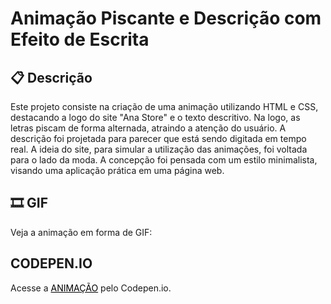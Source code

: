 # Animação Piscante e Descrição com Efeito de Escrita
## 📋 Descrição

Este projeto consiste na criação de uma animação utilizando HTML e CSS, destacando a logo do site "Ana Store" e o texto descritivo. Na logo, as letras piscam de forma alternada, atraindo a atenção do usuário. A descrição foi projetada para parecer que está sendo digitada em tempo real. A ideia do site, para simular a utilização das animações, foi voltada para o lado da moda. A concepção foi pensada com um estilo minimalista, visando uma aplicação prática em uma página web.

## 🎞 GIF

Veja a animação em forma de GIF:



## CODEPEN.IO

Acesse a <a href="https://codepen.io/anamota13/pen/JjqYaeg" style="color: black;">ANIMAÇÃO</a> pelo Codepen.io.


